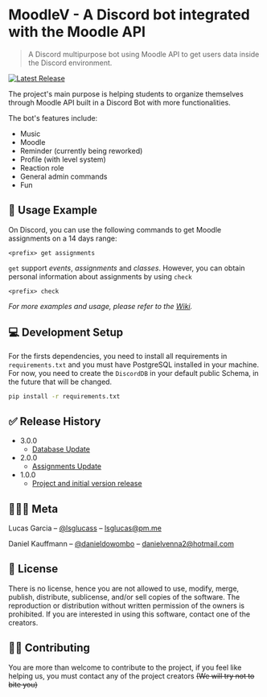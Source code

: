 # MoodleV - A Discord bot integrated with the Moodle API

> A Discord multipurpose bot using Moodle API to get users data inside the Discord environment.

[![Latest Release][release]][release]

The project's main purpose is helping students to organize themselves through Moodle API built in a Discord Bot with more functionalities.

The bot's features include:

* Music
* Moodle
* Reminder (currently being reworked)
* Profile (with level system)
* Reaction role
* General admin commands
* Fun  

## 📱 Usage Example

On Discord, you can use the following commands to get Moodle assignments on a 14 days range:

```discord
<prefix> get assignments
```

`get` support _events_, _assignments_ and _classes_. However, you can obtain personal information about assignments by using `check`

```discord
<prefix> check
```

_For more examples and usage, please refer to the [Wiki][wiki]._

## 💻 Development Setup

For the firsts dependencies, you need to install all requirements in ```requirements.txt``` and you must have PostgreSQL installed in your machine. For now, you need to create the ```DiscordDB``` in your default public Schema, in the future that will be changed.

```sh
pip install -r requirements.txt  
```
  
## ✅ Release History

* 3.0.0
  * [Database Update](https://github.com/lsglucas/DiscordMackBot/releases/tag/3.0.0)
* 2.0.0
  * [Assignments Update](https://github.com/lsglucas/DiscordMackBot/releases/tag/2.0.0)
* 1.0.0
  * [Project and initial version release](https://github.com/lsglucas/DiscordMackBot/releases/tag/1.0.0)

## 👨🏻‍💻 Meta

Lucas Garcia – [@lsglucass](https://twitter.com/lsglucass) – lsglucas@pm.me

Daniel Kauffmann – [@danieldowombo](https://twitter.com/danieldowombo) – danielvenna2@hotmail.com

## 📑 License  

There is no license, hence you are not allowed to use, modify, merge, publish, distribute, sublicense, and/or sell copies of the software. The reproduction or distribution without written permission of the owners is prohibited. If you are interested in using this software, contact one of the creators.

## 🤝🏻 Contributing

You are more than welcome to contribute to the project, if you feel like helping us, you must contact any of the project creators ~~(We will try not to bite you)~~

[release]: https://img.shields.io/github/v/release/lsglucas/DiscordMackBot
[wiki]: https://github.com/lsglucas/DiscordMackBot/wiki
